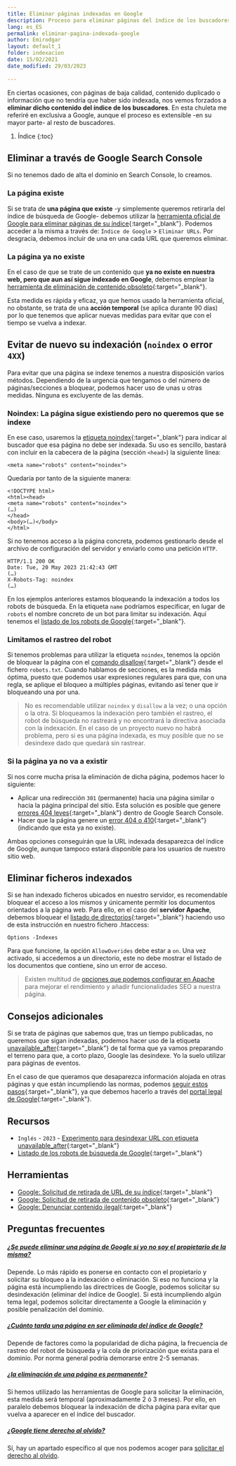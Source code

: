 ```yaml
---
title: Eliminar páginas indexadas en Google
description: Proceso para eliminar páginas del índice de los buscadores, en concreto, Google, aunque el proceso es extensible al resto.
lang: es_ES
permalink: eliminar-pagina-indexada-google
author: Emirodgar
layout: default_1
folder: indexacion
date: 15/02/2021
date_modified: 29/03/2023
  
---
```


En ciertas ocasiones, con páginas de baja calidad, contenido duplicado o información que no tendría que haber sido indexada, nos vemos forzados a **eliminar dicho contenido del índice de los buscadores**. En esta chuleta me referiré en exclusiva a Google, aunque el proceso es extensible -en su mayor parte- al resto de buscadores.

1. Índice
{:toc}

## Eliminar a través de Google Search Console

Si no tenemos dado de alta el dominio en Search Console, lo creamos. 

### La página existe

Si se trata de **una página que existe** -y simplemente queremos retirarla del índice de búsqueda de Google- debemos utilizar la [herramienta oficial de Google para eliminar páginas de su índice](https://www.google.com/webmasters/tools/url-removal){:target="_blank"}. Podemos acceder a la misma a través de: `Índice de Google` > `Eliminar URLs`. Por desgracia, debemos incluir de una en una cada URL que queremos eliminar.

### La página ya no existe

En el caso de que se trate de un contenido que **ya no existe en nuestra web, pero que aun así sigue indexado en Google**, debemos emplear la [herramienta de eliminación de contenido obsoleto](https://www.google.com/webmasters/tools/removals){:target="_blank"}.

Esta medida es rápida y eficaz, ya que hemos usado la herramienta oficial, no obstante, se trata de una **acción temporal** (se aplica durante 90 días) por lo que tenemos que aplicar nuevas medidas para evitar que con el tiempo se vuelva a indexar.

## Evitar de nuevo su indexación (`noindex` o error `4XX`)

Para evitar que una página se indexe tenemos a nuestra disposición varios métodos. Dependiendo de la urgencia que tengamos o del número de páginas/secciones a bloquear, podemos hacer uso de unas u otras medidas. Ninguna es excluyente de las demás. 

### Noindex: La página sigue existiendo pero no queremos que se indexe

En ese caso, usaremos la [etiqueta noindex](https://developers.google.com/search/reference/robots_meta_tag?hl=es#directivas-de-indexacin-y-publicacin-vlidas){:target="_blank"} para indicar al buscador que esa página no debe ser indexada.
Su uso es sencillo, bastará con incluir en la cabecera de la página (sección `<head>`) la siguiente línea:

```
<meta name="robots" content="noindex">
```

Quedaría por tanto de la siguiente manera:

```
<!DOCTYPE html>
<html><head>
<meta name="robots" content="noindex">
(…)
</head>
<body>(…)</body>
</html>
```

Si no tenemos acceso a la página concreta, podemos gestionarlo desde el archivo de configuración del servidor y enviarlo como una petición `HTTP`.

```
HTTP/1.1 200 OK
Date: Tue, 20 May 2023 21:42:43 GMT
(…)
X-Robots-Tag: noindex
(…)
```

En los ejemplos anteriores estamos bloqueando la indexación a todos los robots de búsqueda. En la etiqueta `name` podríamos especificar, en lugar de `robots` el nombre concreto de un bot para limitar su indexación. Aquí tenemos el [listado de los robots de Google](https://developers.google.com/search/docs/crawling-indexing/overview-google-crawlers?hl=es){:target="_blank"}.

### Limitamos el rastreo del robot

Si tenemos problemas para utilizar la etiqueta `noindex`, tenemos la opción de bloquear la página con el [comando disallow](http://www.robotstxt.org/robotstxt.html){:target="_blank"} desde el fichero `robots.txt`. Cuando hablamos de secciones, es la medida más óptima, puesto que podemos usar expresiones regulares para que, con una regla, se aplique el bloqueo a múltiples páginas, evitando así tener que ir bloqueando una por una. 

> No es recomendable utilizar `noindex` y `disallow` a la vez; o una opción o la otra. Si bloqueamos la indexación pero también el rastreo, el robot de búsqueda no rastreará y no encontrará la directiva asociada con la indexación. En el caso de un proyecto nuevo no habrá problema, pero si es una página indexada, es muy posible que no se desindexe dado que quedará sin rastrear.

### Si la página ya no va a existir

Si nos corre mucha prisa la eliminación de dicha página, podemos hacer lo siguiente:

- Aplicar una redirección `301` (permanente) hacia una página similar o hacia la página principal del sitio. Esta solución es posible que genere [errores 404 leves](https://support.google.com/webmasters/answer/181708?hl=es){:target="_blank"} dentro de Google Search Console.
- Hacer que la página genere un [error 404 o 410](https://es.wikipedia.org/wiki/HTTP_410){:target="_blank"} (indicando que esta ya no existe).

Ambas opciones conseguirán que la URL indexada desaparezca del índice de Google, aunque tampoco estará disponible para los usuarios de nuestro sitio web.

## Eliminar ficheros indexados

Si se han indexado ficheros ubicados en nuestro servidor, es recomendable bloquear el acceso a los mismos y únicamente permitir los documentos orientados a la página web. Para ello, en el caso del **servidor Apache**, debemos bloquear el [listado de directorios](https://wiki.apache.org/httpd/DirectoryListings){:target="_blank"} haciendo uso de esta instrucción en nuestro fichero .htaccess:  

```
Options -Indexes
```
Para que funcione, la opción `AllowOverides` debe estar a `on`. Una vez activado, si accedemos a un directorio, este no debe mostrar el listado de los documentos que contiene, sino un error de acceso.

> Existen multitud de [opciones que podemos configurar en Apache](codigos-htaccess-apache) para mejorar el rendimiento y añadir funcionalidades SEO a nuestra página.

## Consejos adicionales

Si se trata de páginas que sabemos que, tras un tiempo publicadas, no queremos que sigan indexadas, podemos hacer uso de la etiqueta [unavailable_after](https://googleblog.blogspot.com/2007/07/robots-exclusion-protocol-now-with-even.html){:target="_blank"} de tal forma que ya vamos preparando el terreno para que, a corto plazo, Google las desindexe. Yo la suelo utilizar para páginas de eventos.

En el caso de que queramos que desaparezca información alojada en otras páginas y que están incumpliendo las normas, podemos [seguir estos pasos](https://support.google.com/webmasters/answer/6332384?hl=es#more_information){:target="_blank"}, ya que debemos hacerlo a través del [portal legal de Google](https://support.google.com/legal/answer/3110420?visit_id=1-636652569480291557-3013440154&rd=1){:target="_blank"}.

<section id="cs_recursos"></section>

## Recursos

 - `Inglés` - `2023` - [Experimento para desindexar URL con etiqueta unavailable_after](https://ohgm.co.uk/another-way-to-deindex-urls/){:target="_blank"}
 - [Listado de los robots de búsqueda de Google](https://developers.google.com/search/docs/crawling-indexing/overview-google-crawlers?hl=es){:target="_blank"}

<section id="cs_herramientas"></section>

## Herramientas

- [Google: Solicitud de retirada de URL de su índice](https://search.google.com/search-console/removals){:target="_blank"}
- [Google: Solicitud de retirada de contenido obsoleto](https://search.google.com/search-console/remove-outdated-content){:target="_blank"}
- [Google: Denunciar contenido ilegal](https://support.google.com/legal/answer/3110420?visit_id=638156855509177681-2977660644&rd=1){:target="_blank"}

<section id="cs_pr"></section>

## Preguntas frecuentes

<div class="row">
          <div class="col-lg-12">
            <div class="accordion accordion-alterate arrow-right" id="popularTopics">
              <div class="card">
                <div class="card-header" id="heading1">
                  <h5 class="mb-0"> <a href="#" class="collapsed" data-toggle="collapse" data-target="#collapse1" aria-expanded="false" aria-controls="collapse1">¿Se puede eliminar una página de Google si yo no soy el propietario de la misma?</a> </h5>
                </div>
                <div id="collapse1" class="collapse" aria-labelledby="heading1" data-parent="#popularTopics">
                  <div class="card-body">Depende. Lo más rápido es ponerse en contacto con el propietario y solicitar su bloqueo a la indexación o eliminación. Si eso no funciona y la página está incumpliendo las directrices de Google, podemos solicitar su desindexación (eliminar del índice de Google). Si está incumpliendo algún tema legal, podemos solicitar directamente a Google la eliminación y posible penalización del dominio. </div>
                </div>
              </div>
              <div class="card">
                <div class="card-header" id="heading2">
                  <h5 class="mb-0"> <a href="#" class="collapsed" data-toggle="collapse" data-target="#collapse2" aria-expanded="false" aria-controls="collapse2">¿Cuánto tarda una página en ser eliminada del índice de Google?</a> </h5>
                </div>
                <div id="collapse2" class="collapse" aria-labelledby="heading2" data-parent="#popularTopics">
                  <div class="card-body"> Depende de factores como la popularidad de dicha página, la frecuencia de rastreo del robot de búsqueda y la cola de priorización que exista para el dominio. Por norma general podría demorarse entre 2-5 semanas. </div>
                </div>
              </div>
              <div class="card">
                <div class="card-header" id="heading3">
                  <h5 class="mb-0"> <a href="#" class="collapsed" data-toggle="collapse" data-target="#collapse3" aria-expanded="false" aria-controls="collapse3">¿la eliminación de una página es permanente?</a> </h5>
                </div>
                <div id="collapse3" class="collapse" aria-labelledby="heading3" data-parent="#popularTopics">
                  <div class="card-body"> Si hemos utilizado las herramientas de Google para solicitar la eliminación, esta medida será temporal (aproximadamente 2 ó 3 meses). Por ello, en paralelo debemos bloquear la indexación de dicha página para evitar que vuelva a aparecer en el índice del buscador.</div>
                </div>
              </div>
              <div class="card">
                <div class="card-header" id="heading4">
                  <h5 class="mb-0"> <a href="#" class="collapsed" data-toggle="collapse" data-target="#collapse4" aria-expanded="false" aria-controls="collapse4">¿Google tiene derecho al olvido?</a> </h5>
                </div>
                <div id="collapse4" class="collapse" aria-labelledby="heading4" data-parent="#popularTopics">
                  <div class="card-body">Sí, hay un apartado específico al que nos podemos acoger para <a href="https://support.google.com/legal/answer/10769224?hl=es" target="_blank">solicitar el derecho al olvido</a>.</div>
                </div>
              </div>
            </div>
          </div>
        </div>


